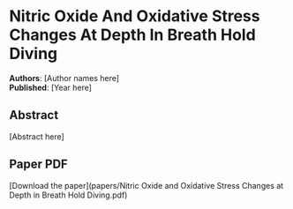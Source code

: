 # Nitric Oxide And Oxidative Stress Changes At Depth In Breath Hold Diving

**Authors**: [Author names here]  
**Published**: [Year here]

## Abstract

[Abstract here]

## Paper PDF

[Download the paper](papers/Nitric Oxide and Oxidative Stress Changes at Depth in Breath Hold Diving.pdf)
